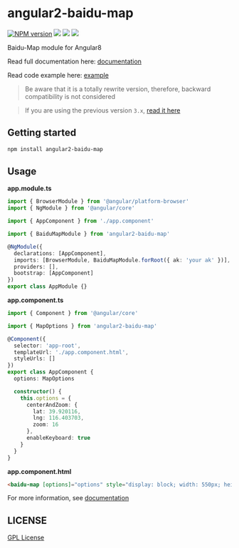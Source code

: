 # angular2-baidu-map

[![NPM version][npm-image]][npm-url]
![][david-url]
![][dt-url]
![][license-url]

Baidu-Map module for Angular8

Read full documentation here: [documentation](https://leftstick.github.io/angular2-baidu-map/)

Read code example here: [example](https://github.com/leftstick/angular8-baidu-map-example)

> Be aware that it is a totally rewrite version, therefore, backward compatibility is not considered

> If you are using the previous version `3.x`, [read it here](https://github.com/leftstick/angular2-baidu-map/tree/3.x)

## Getting started

```bash
npm install angular2-baidu-map
```

## Usage

**app.module.ts**

```typescript
import { BrowserModule } from '@angular/platform-browser'
import { NgModule } from '@angular/core'

import { AppComponent } from './app.component'

import { BaiduMapModule } from 'angular2-baidu-map'

@NgModule({
  declarations: [AppComponent],
  imports: [BrowserModule, BaiduMapModule.forRoot({ ak: 'your ak' })],
  providers: [],
  bootstrap: [AppComponent]
})
export class AppModule {}
```

**app.component.ts**

```typescript
import { Component } from '@angular/core'

import { MapOptions } from 'angular2-baidu-map'

@Component({
  selector: 'app-root',
  templateUrl: './app.component.html',
  styleUrls: []
})
export class AppComponent {
  options: MapOptions

  constructor() {
    this.options = {
      centerAndZoom: {
        lat: 39.920116,
        lng: 116.403703,
        zoom: 16
      },
      enableKeyboard: true
    }
  }
}
```

**app.component.html**

```html
<baidu-map [options]="options" style="display: block; width: 550px; height: 350px;"></baidu-map>
```

For more information, see [documentation](http://leftstick.github.io/angular2-baidu-map/)

## LICENSE

[GPL License](https://raw.githubusercontent.com/leftstick/angular2-baidu-map/master/LICENSE)

[npm-url]: https://npmjs.org/package/angular2-baidu-map
[npm-image]: https://img.shields.io/npm/v/angular2-baidu-map.svg
[david-url]: https://david-dm.org/leftstick/angular2-baidu-map.png
[dt-url]: https://img.shields.io/npm/dt/angular2-baidu-map.svg
[license-url]: https://img.shields.io/npm/l/angular2-baidu-map.svg
